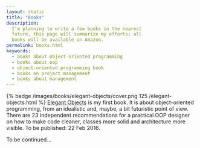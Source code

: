 ```yaml
---
layout: static
title: "Books"
description:
  I'm planning to write a few books in the nearest
  future, this page will summarize my efforts; all
  books will be available on Amazon.
permalink: books.html
keywords:
  - books about object-oriented programming
  - books about oop
  - object-oriented programming book
  - books on project management
  - books about management
---
```


{% badge /images/books/elegant-objects/cover.png 125 /elegant-objects.html %}
[Elegant Objects](/elegant-objects.html)
is my first book. It is about object-oriented
programming, from an idealistic and, maybe, a bit futuristic
point of view. There are 23 independent recommendations for
a practical OOP designer on how to make code cleaner, classes
more solid and architecture more visible.
To be published: 22 Feb 2016.

<!--
<div style="clear:both;"></div>
{% badge /images/books/elegant-management/cover.png 125 /elegant-management.html %}
[Elegant Mangement](/elegant-management.html)
is the second book. It will be about project
management, just management, leadership, awards, punishments,
philosophy, life, love, hate, motivation, idiots, and pain. Everything
that basically is a modern management.
To be published: end of 2016.
-->

<div style="clear:both;"></div>
To be continued...
